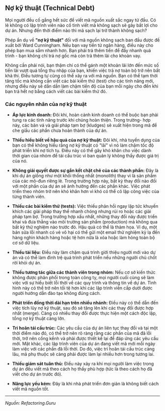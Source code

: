 ## Nợ kỹ thuật (Technical Debt)

Mọi người đều cố gắng hết sức để viết mã nguồn xuất sắc ngay từ đầu. Có lẽ không có lập trình viên nào cố tình viết mã không sạch sẽ gây bất lợi cho dự án. Nhưng đến thời điểm nào thì mã sạch lại trở thành không sạch?

Phép ẩn dụ về **"nợ kỹ thuật"** đối với mã nguồn không sạch ban đầu được đề xuất bởi Ward Cunningham. Nếu bạn vay tiền từ ngân hàng, điều này cho phép bạn mua sắm nhanh hơn. Bạn phải trả thêm tiền để đẩy nhanh quá trình - bạn không chỉ trả nợ gốc mà còn trả thêm lãi cho khoản vay.

Không cần phải nói, bạn thậm chí có thể gánh một khoản lãi lớn đến mức số tiền lãi vượt quá tổng thu nhập của bạn, khiến việc trả nợ toàn bộ trở nên bất khả thi. Điều tương tự cũng có thể xảy ra với mã nguồn. Bạn có thể tạm thời tăng tốc mà không cần viết các bài kiểm thử (test) cho các tính năng mới, nhưng điều này sẽ dần dần làm chậm tiến độ của bạn mỗi ngày cho đến khi bạn trả hết nợ bằng cách viết các bài kiểm thử đó.

### Các nguyên nhân của nợ kỹ thuật

* **Áp lực kinh doanh:** Đôi khi, hoàn cảnh kinh doanh có thể buộc bạn phải tung ra các tính năng trước khi chúng hoàn thiện. Trong trường- hợp này, các bản vá và giải pháp tạm bợ (kludges) sẽ xuất hiện trong mã để che giấu các phần chưa hoàn thành của dự án.

* **Thiếu hiểu biết về hậu quả của nợ kỹ thuật:** Đôi khi, nhà tuyển dụng của bạn có thể không hiểu rằng nợ kỹ thuật có "lãi" vì nó làm chậm tốc độ phát triển khi nợ tích tụ. Điều này có thể gây khó khăn cho việc dành thời gian của nhóm để tái cấu trúc vì ban quản lý không thấy được giá trị của nó.

* **Không giải quyết được sự gắn kết chặt chẽ của các thành phần:** Đây là khi dự án giống như một khối thống nhất (monolith) thay vì là sản phẩm của các mô-đun riêng lẻ. Trong trường hợp này, bất kỳ thay đổi nào đối với một phần của dự án sẽ ảnh hưởng đến các phần khác. Việc phát triển theo nhóm trở nên khó khăn hơn vì khó có thể cô lập công việc của từng thành viên.

* **Thiếu các bài kiểm thử (tests):** Việc thiếu phản hồi ngay lập tức khuyến khích các giải pháp thay thế nhanh chóng nhưng rủi ro hoặc các giải pháp tạm bợ. Trong trường hợp xấu nhất, những thay đổi này được triển khai và đưa thẳng vào môi trường sản phẩm (production) mà không qua bất kỳ thử nghiệm nào trước đó. Hậu quả có thể là thảm họa. Ví dụ, một bản sửa lỗi nhanh có vẻ vô hại có thể gửi một email thử nghiệm kỳ lạ đến hàng nghìn khách hàng hoặc tệ hơn nữa là xóa hoặc làm hỏng toàn bộ cơ sở dữ liệu.

* **Thiếu tài liệu:** Điều này làm chậm quá trình giới thiệu người mới vào dự án và có thể làm đình trệ quá trình phát triển nếu những người chủ chốt rời khỏi dự án.

* **Thiếu tương tác giữa các thành viên trong nhóm:** Nếu cơ sở kiến thức không được phân phối trong toàn công ty, mọi người cuối cùng sẽ làm việc với sự hiểu biết lỗi thời về các quy trình và thông tin về dự án. Tình hình này có thể trở nên tồi tệ hơn khi các lập trình viên cấp dưới được người hướng dẫn đào tạo không đúng cách.

* **Phát triển đồng thời dài hạn trên nhiều nhánh:** Điều này có thể dẫn đến việc tích lũy nợ kỹ thuật, sau đó sẽ tăng lên khi các thay đổi được hợp nhất (merge). Càng có nhiều thay đổi được thực hiện một cách độc lập, tổng nợ kỹ thuật càng lớn.

* **Trì hoãn tái cấu trúc:** Các yêu cầu của dự án liên tục thay đổi và tại một thời điểm nào đó, có thể trở nên rõ ràng rằng các phần của mã đã lỗi thời, trở nên cồng kềnh và phải được thiết kế lại để đáp ứng các yêu cầu mới. Mặt khác, các lập trình viên của dự án đang viết mã mới mỗi ngày làm việc với các phần đã lỗi thời. Do đó, việc trì hoãn tái cấu trúc càng lâu, mã phụ thuộc sẽ càng phải được làm lại nhiều hơn trong tương lai.

* **Thiếu giám sát tuân thủ:** Điều này xảy ra khi mọi người làm việc trong dự án đều viết mã theo cách họ thấy phù hợp (tức là theo cách họ đã viết cho dự án trước đó).

* **Năng lực yếu kém:** Đây là khi nhà phát triển đơn giản là không biết cách viết mã nguồn tốt.

---
*Nguồn: Refactoring.Guru*